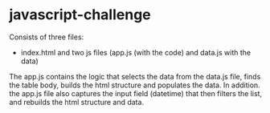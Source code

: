 # javascript-challenge
Consists of three files:
- index.html and two js files (app.js (with the code) and data.js with the data)

The app.js contains the logic that selects the data from the data.js file, finds the table body, builds the html structure and populates the data. 
In addition. the app.js file also captures the input field (datetime) that then filters the list, and rebuilds the html structure and data.  

